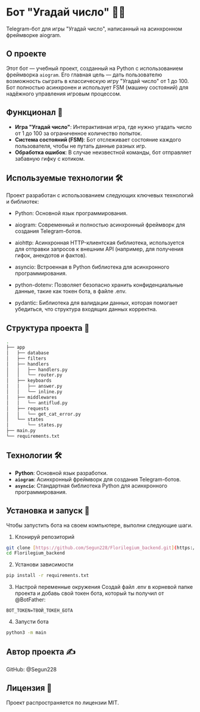 # Бот "Угадай число" 🔢🤖

Telegram-бот для игры "Угадай число", написанный на асинхронном фреймворке aiogram.

## О проекте
Этот бот — учебный проект, созданный на Python с использованием фреймворка `aiogram`. Его главная цель — дать пользователю возможность сыграть в классическую игру "Угадай число" от 1 до 100. Бот полностью асинхронен и использует FSM (машину состояний) для надёжного управления игровым процессом.

## Функционал 🚀
* **Игра "Угадай число"**: Интерактивная игра, где нужно угадать число от 1 до 100 за ограниченное количество попыток.
* **Система состояний (FSM)**: Бот отслеживает состояние каждого пользователя, чтобы не путать данные разных игр.
* **Обработка ошибок**: В случае неизвестной команды, бот отправляет забавную гифку с котиком.

## Используемые технологии 🛠️

Проект разработан с использованием следующих ключевых технологий и библиотек:

 - Python: Основной язык программирования.

 - aiogram: Современный и полностью асинхронный фреймворк для создания Telegram-ботов.

 - aiohttp: Асинхронная HTTP-клиентская библиотека, используется для отправки запросов к внешним API (например, для получения гифок, анекдотов и фактов).

 - asyncio: Встроенная в Python библиотека для асинхронного программирования.

 - python-dotenv: Позволяет безопасно хранить конфиденциальные данные, такие как токен бота, в файле .env.

 - pydantic: Библиотека для валидации данных, которая помогает убедиться, что структура входящих данных корректна.

## Структура проекта 📂
```bash
.
├── app
│   ├── database
│   ├── filters
│   ├── handlers
│   │   ├── handlers.py
│   │   └── router.py
│   ├── keyboards
│   │   ├── answer.py
│   │   └── inline.py
│   ├── middlewares
│   │   └── antiflud.py
│   ├── requests
│   │   └── get_cat_error.py
│   └── states
│       └── states.py
├── main.py
└── requirements.txt
```

## Технологии 🛠️
* **Python**: Основной язык разработки.
* **`aiogram`**: Асинхронный фреймворк для создания Telegram-ботов.
* **`asyncio`**: Стандартная библиотека Python для асинхронного программирования.

## Установка и запуск 🔧

Чтобы запустить бота на своем компьютере, выполни следующие шаги.

1. Клонируй репозиторий
```bash
git clone [https://github.com/Segun228/Florilegium_backend.git](https://github.com/Segun228/Florilegium_backend.git)
cd Florilegium_backend
```

2. Установи зависимости
```bash
pip install -r requirements.txt
```

3. Настрой переменные окружения
Создай файл .env в корневой папке проекта и добавь свой токен бота, который ты получил от @BotFather:

```
BOT_TOKEN=ТВОЙ_ТОКЕН_БОТА
```

4. Запусти бота
```bash
python3 -m main
```

## Автор проекта ✍️
GitHub: @Segun228

## Лицензия 📝
Проект распространяется по лицензии MIT.
